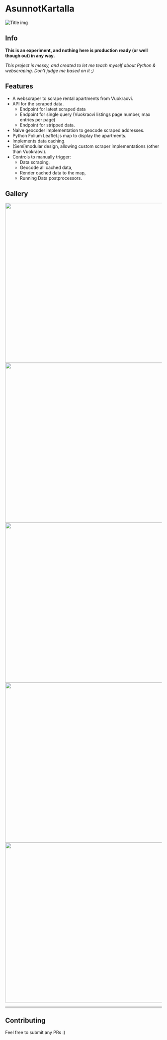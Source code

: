 # AsunnotKartalla

![Title img](/Screenshots/map_page_vaasa_info.png)

## Info

**This is an experiment, and nothing here is production ready (or well though out) in any way.**

*This project is messy, and created to let me teach myself about Python & webscraping. Don't judge me based on it ;)*

## Features

- A webscraper to scrape rental apartments from Vuokraovi.
- API for the scraped data.
  - Endpoint for latest scraped data
  - Endpoint for single query (Vuokraovi listings page number, max entries per page)
  - Endpoint for stripped data.
- Naive geocoder implementation to geocode scraped addresses.
- Python Folium Leaflet.js map to display the apartments.
- Implements data caching.
- (Semi)modular design, allowing custom scraper implementations (other than Vuokraovi).
- Controls to manually trigger:
  - Data scraping,
  - Geocode all cached data,
  - Render cached data to the map,
  - Running Data postprocessors.

## Gallery

<img src="/Screenshots/map_page_vaasa_info_selection.png" width="512">

<img src="/Screenshots/api_latest.png" width="512">

<img src="/Screenshots/api_singlepage_max3.png" width="512">

<img src="/Screenshots/geocoding_console.png" width="512">

<img src="/Screenshots/map_page.png" width="512">

---

## Contributing

Feel free to submit any PRs :)